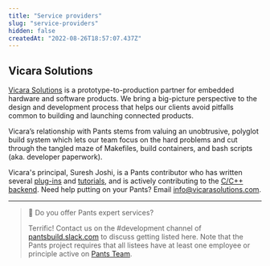 ```yaml
---
title: "Service providers"
slug: "service-providers"
hidden: false
createdAt: "2022-08-26T18:57:07.437Z"
---
```

## Vicara Solutions
[Vicara Solutions](https://vicarasolutions.com) is a prototype-to-production partner for embedded hardware and software products. We bring a big-picture perspective to the design and development process that helps our clients avoid pitfalls common to building and launching connected products.

Vicara’s relationship with Pants stems from valuing an unobtrusive, polyglot build system which lets our team focus on the hard problems and cut through the tangled maze of Makefiles, build containers, and bash scripts (aka. developer paperwork).

Vicara's principal, Suresh Joshi, is a Pants contributor who has written several [plug-ins](https://github.com/pantsbuild/pants/pulls?q=is%3Apr+author%3Asureshjoshi+is%3Aclosed) and [tutorials](https://www.pantsbuild.org/docs/media#suresh-joshi), and is actively contributing to the [C/C++ backend](https://github.com/pantsbuild/pants/pull/16424).
Need help putting on your Pants? Email [info@vicarasolutions.com](mailto:info@vicarasolutions.com).

---

> 📘 Do you offer Pants expert services?
> 
> Terrific! Contact us on the #development channel of [pantsbuild.slack.com](https://pantsbuild.slack.com) to discuss getting listed here. Note that the Pants project requires that all listees have at least one employee or principle active on [Pants Team](doc:team).

